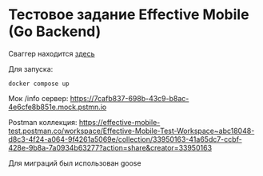 # Тестовое задание Effective Mobile (Go Backend)

Сваггер находится [здесь](openapi.yml)

Для запуска:
```
docker compose up
```

Мок /info сервер: https://7cafb837-698b-43c9-b8ac-4e6cfe8b851e.mock.pstmn.io

Postman коллекция: https://effective-mobile-test.postman.co/workspace/Effective-Mobile-Test-Workspace~abc18048-d8c3-4f24-a064-9f4261a5069e/collection/33950163-41a65dc7-ccbf-428e-9b8a-7a0934b63277?action=share&creator=33950163

Для миграций был использован goose


